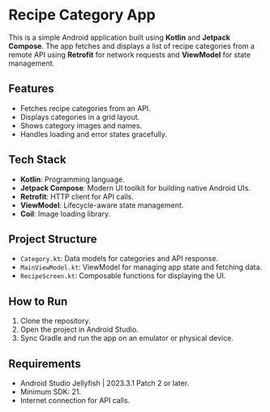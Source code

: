 # Recipe Category App

This is a simple Android application built using **Kotlin** and **Jetpack Compose**. The app fetches and displays a list of recipe categories from a remote API using **Retrofit** for network requests and **ViewModel** for state management.

## Features
- Fetches recipe categories from an API.
- Displays categories in a grid layout.
- Shows category images and names.
- Handles loading and error states gracefully.

## Tech Stack
- **Kotlin**: Programming language.
- **Jetpack Compose**: Modern UI toolkit for building native Android UIs.
- **Retrofit**: HTTP client for API calls.
- **ViewModel**: Lifecycle-aware state management.
- **Coil**: Image loading library.

## Project Structure
- `Category.kt`: Data models for categories and API response.
- `MainViewModel.kt`: ViewModel for managing app state and fetching data.
- `RecipeScreen.kt`: Composable functions for displaying the UI.

## How to Run
1. Clone the repository.
2. Open the project in Android Studio.
3. Sync Gradle and run the app on an emulator or physical device.

## Requirements
- Android Studio Jellyfish | 2023.3.1 Patch 2 or later.
- Minimum SDK: 21.
- Internet connection for API calls.